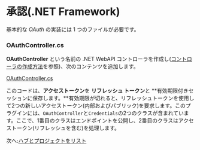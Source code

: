 # 承認(.NET Framework)

基本的な *OAuth* の実装には 1 つのファイルが必要です。

### OAuthController.cs

**OAuthController** という名前の .NET WebAPI コントローラを作成し([コントローラの作成方法](/ja_jp/environment/setup/net_controller)を参照)、次のコンテンツを追加します。

[OAuthController.cs](_snippets/viewhubmodels/net/OAuthController.cs ':include :type=code csharp')

このコードは、**アクセストークン**を **リフレッシュ トークン**と **有効期限付きセッションに保存します。**有効期限が切れると、リフレッシュトークンを使用して2つの新しいアクセストークン(内部およびパブリック)を要求します。このプラグインには、`OAuthController`と`Credentials`の2つのクラスが含まれています。ここで、1番目のクラスはエンドポイントを公開し、2番目のクラスはアクセストークン(リフレッシュを含む)を処理します。

次へ:[ハブとプロジェクトをリスト](/ja_jp/datamanagement/hubs/readme)